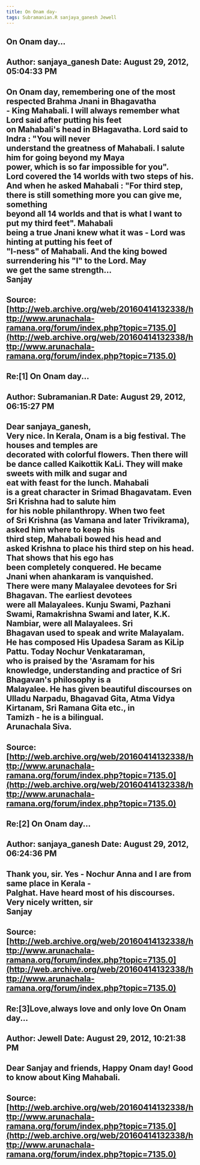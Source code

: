```yaml
--- 
title: On Onam day-   
tags: Subramanian.R sanjaya_ganesh Jewell  
---  
```

## On Onam day...  
Author: sanjaya_ganesh      Date: August 29, 2012, 05:04:33 PM  
---  
On Onam day, remembering one of the most respected Brahma Jnani in Bhagavatha  
\- King Mahabali. I will always remember what Lord said after putting his feet  
on Mahabali's head in BHagavatha. Lord said to Indra : "You will never  
understand the greatness of Mahabali. I salute him for going beyond my Maya  
power, which is so far impossible for you".   
Lord covered the 14 worlds with two steps of his. And when he asked Mahabali : "For third step, there is still something more you can give me, something  
beyond all 14 worlds and that is what I want to put my third feet". Mahabali  
being a true Jnani knew what it was - Lord was hinting at putting his feet of  
"I-ness" of Mahabali. And the king bowed surrendering his "I" to the Lord. May  
we get the same strength...   
Sanjay
 ---  
Source:[http://web.archive.org/web/20160414132338/http://www.arunachala-ramana.org/forum/index.php?topic=7135.0](http://web.archive.org/web/20160414132338/http://www.arunachala-ramana.org/forum/index.php?topic=7135.0)   
---  

## Re:[1] On Onam day...  
Author: Subramanian.R       Date: August 29, 2012, 06:15:27 PM  
---  
Dear sanjaya_ganesh,   
Very nice. In Kerala, Onam is a big festival. The houses and temples are  
decorated with colorful flowers. Then there will   
be dance called Kaikottik KaLi. They will make sweets with milk and sugar and  
eat with feast for the lunch. Mahabali   
is a great character in Srimad Bhagavatam. Even Sri Krishna had to salute him  
for his noble philanthropy. When two feet   
of Sri Krishna (as Vamana and later Trivikrama), asked him where to keep his  
third step, Mahabali bowed his head and   
asked Krishna to place his third step on his head. That shows that his ego has  
been completely conquered. He became   
Jnani when ahankaram is vanquished.   
There were many Malayalee devotees for Sri Bhagavan. The earliest devotees  
were all Malayalees. Kunju Swami, Pazhani   
Swami, Ramakrishna Swami and later, K.K. Nambiar, were all Malayalees. Sri  
Bhagavan used to speak and write Malayalam.   
He has composed His Upadesa Saram as KiLip Pattu. Today Nochur Venkataraman,  
who is praised by the 'Asramam for his   
knowledge, understanding and practice of Sri Bhagavan's philosophy is a  
Malayalee. He has given beautiful discourses on   
Ulladu Narpadu, Bhagavad Gita, Atma Vidya Kirtanam, Sri Ramana Gita etc., in  
Tamizh - he is a bilingual.   
Arunachala Siva.
 ---  
Source:[http://web.archive.org/web/20160414132338/http://www.arunachala-ramana.org/forum/index.php?topic=7135.0](http://web.archive.org/web/20160414132338/http://www.arunachala-ramana.org/forum/index.php?topic=7135.0)   
---  

## Re:[2] On Onam day...  
Author: sanjaya_ganesh      Date: August 29, 2012, 06:24:36 PM  
---  
Thank you, sir. Yes - Nochur Anna and I are from same place in Kerala -  
Palghat. Have heard most of his discourses.   
Very nicely written, sir   
Sanjay
 ---  
Source:[http://web.archive.org/web/20160414132338/http://www.arunachala-ramana.org/forum/index.php?topic=7135.0](http://web.archive.org/web/20160414132338/http://www.arunachala-ramana.org/forum/index.php?topic=7135.0)   
---  

## Re:[3]Love,always love and only love On Onam day...  
Author: Jewell              Date: August 29, 2012, 10:21:38 PM  
---  
Dear Sanjay and friends, Happy Onam day! Good to know about King Mahabali.
 ---  
Source:[http://web.archive.org/web/20160414132338/http://www.arunachala-ramana.org/forum/index.php?topic=7135.0](http://web.archive.org/web/20160414132338/http://www.arunachala-ramana.org/forum/index.php?topic=7135.0)   
---  

